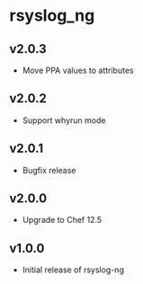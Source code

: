 rsyslog\_ng
==========

v2.0.3
------
* Move PPA values to attributes

v2.0.2
------
* Support whyrun mode

v2.0.1
------
* Bugfix release

v2.0.0
------
* Upgrade to Chef 12.5

v1.0.0
------
* Initial release of rsyslog-ng


